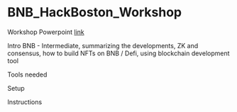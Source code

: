 # BNB_HackBoston_Workshop

Workshop Powerpoint [link]() 


Intro BNB - Intermediate, summarizing the developments, ZK and consensus, how to build NFTs on BNB / Defi, using blockchain development tool


Tools needed 

Setup 

Instructions

